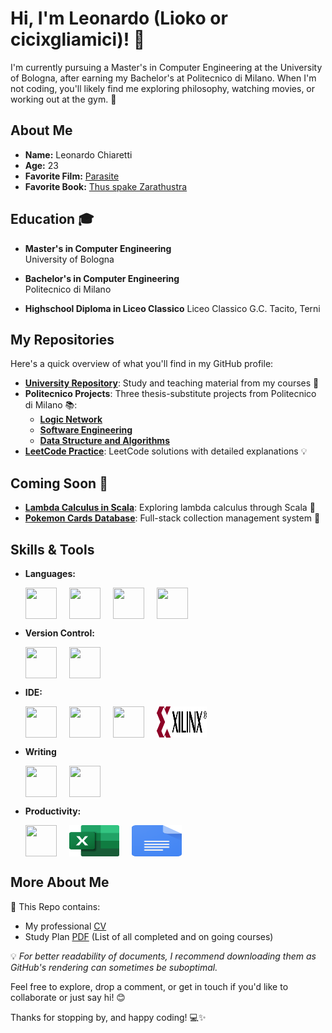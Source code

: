 # Hi, I'm Leonardo (Lioko or cicixgliamici)! 👋

I'm currently pursuing a Master's in Computer Engineering at the University of Bologna, after earning my Bachelor's at Politecnico di Milano. When I'm not coding, you'll likely find me exploring philosophy, watching movies, or working out at the gym. 🚀

## About Me

- **Name:** Leonardo Chiaretti 
- **Age:** 23
- **Favorite Film:** [Parasite](https://en.wikipedia.org/wiki/Parasite_(2019_film))
- **Favorite Book:** [Thus spake Zarathustra](https://en.wikipedia.org/wiki/Thus_Spoke_Zarathustra)

## Education 🎓

- **Master's in Computer Engineering**  
  University of Bologna   


- **Bachelor's in Computer Engineering**  
  Politecnico di Milano  


- **Highschool Diploma in Liceo Classico**
  Liceo Classico G.C. Tacito, Terni
  

## My Repositories

Here's a quick overview of what you'll find in my GitHub profile:

- [**University Repository**](https://github.com/cicixgliamici/university): Study and teaching material from my courses 📝
- **Politecnico Projects**: Three thesis-substitute projects from Politecnico di Milano 📚: 
    - [**Logic Network**](https://github.com/cicixgliamici/RetiLogiche_2024)
    - [**Software Engineering**](https://github.com/cicixgliamici/Ingegneria_Software2024)
    - [**Data Structure and Algorithms**](https://github.com/cicixgliamici/Algoritmi-StruttureDati_2024)
- [**LeetCode Practice**](https://github.com/cicixgliamici/leetcode): LeetCode solutions with detailed explanations 💡

## Coming Soon 🚧

- [**Lambda Calculus in Scala**](#): Exploring lambda calculus through Scala 🔢
- [**Pokemon Cards Database**](#): Full-stack collection management system 🎴

## Skills & Tools

- **Languages:**
  <div style="display: flex; gap: 20px; flex-wrap: wrap;">
    <img src="https://cdn.jsdelivr.net/gh/devicons/devicon/icons/c/c-original.svg" width="50" height="50"/>
    <img src="https://cdn.jsdelivr.net/gh/devicons/devicon/icons/java/java-original.svg" width="50" height="50"/>
    <img src="https://cdn.jsdelivr.net/gh/devicons/devicon/icons/python/python-original.svg" width="50" height="50"/>
    <img src="https://cdn.jsdelivr.net/gh/devicons/devicon/icons/go/go-original-wordmark.svg" width="50" height="50"/>
  </div>

- **Version Control:**
  <div style="display: flex; gap: 20px; flex-wrap: wrap;">
    <img src="https://cdn.jsdelivr.net/gh/devicons/devicon/icons/git/git-original.svg" width="50" height="50"/>
    <img src="https://cdn.jsdelivr.net/gh/devicons/devicon/icons/github/github-original.svg" width="50" height="50"/>
  </div>

- **IDE:**
  <div style="display: flex; gap: 20px; flex-wrap: wrap;">
    <img src="https://cdn.jsdelivr.net/gh/devicons/devicon/icons/vscode/vscode-original.svg" width="50" height="50"/>
    <img src="https://resources.jetbrains.com/storage/products/intellij-idea/img/meta/intellij-idea_logo_300x300.png" width="50" height="50"/>
    <img src="https://resources.jetbrains.com/storage/products/clion/img/meta/clion_logo_300x300.png" width="50" height="50"/>
    <img src="https://raw.githubusercontent.com/cicixgliamici/cicixgliamici/main/assets/images/vivado_logo.svg" width="80" height="50"/>
  </div>

- **Writing**
  <div style="display: flex; gap: 20px; flex-wrap: wrap;">
    <img src="https://cdn.jsdelivr.net/gh/devicons/devicon/icons/latex/latex-original.svg" width="50" height="50"/>
    <img src="https://cdn.jsdelivr.net/gh/devicons/devicon/icons/markdown/markdown-original.svg" width="50" height="50"/>
  <div>

- **Productivity:**
  <div style="display: flex; gap: 20px; flex-wrap: wrap;">
    <img src="https://upload.wikimedia.org/wikipedia/commons/e/e9/Notion-logo.svg" width="50" height="50"/>
    <img src="https://raw.githubusercontent.com/cicixgliamici/cicixgliamici/main/assets/images/excel_logo.svg" width="80" height="50"/>
    <img src="https://raw.githubusercontent.com/cicixgliamici/cicixgliamici/main/assets/images/google_doc_logo.svg" width="80" height="50"/>
  </div>


## More About Me

📁 This Repo contains:
- My professional [CV](https://github.com/cicixgliamici/cicixgliamici/raw/main/CV-Chiaretti.pdf)
- Study Plan [PDF](https://github.com/cicixgliamici/cicixgliamici/raw/main/StudyPlan.pdf) (List of all completed and on going courses)

💡 *For better readability of documents, I recommend downloading them as GitHub's rendering can sometimes be suboptimal.*

Feel free to explore, drop a comment, or get in touch if you'd like to collaborate or just say hi! 😊

Thanks for stopping by, and happy coding! 💻✨
